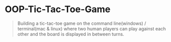 # OOP-Tic-Tac-Toe-Game
> Building a tic-tac-toe game on the command line(windows) / terminal(mac &amp; linux) where two human players can play against each other and the board is displayed in between turns.
